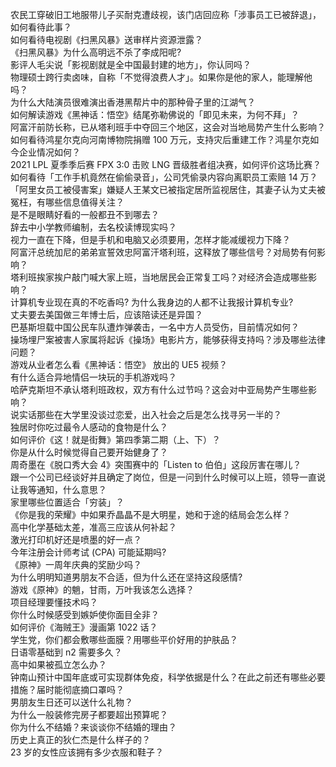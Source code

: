 农民工穿破旧工地服带儿子买耐克遭歧视，该门店回应称「涉事员工已被辞退」，如何看待此事？  
如何看待电视剧《扫黑风暴》送审样片资源泄露？  
《扫黑风暴》为什么高明远不杀了李成阳呢?  
影评人毛尖说「影视剧就是全中国最封建的地方」，你认同吗？  
物理硕士跨行卖卤味，自称「不觉得浪费人才」。如果你是他的家人，能理解他吗？  
为什么大陆演员很难演出香港黑帮片中的那种骨子里的江湖气？  
如何解读游戏《黑神话：悟空》结尾弥勒佛说的「即见未来，为何不拜」？  
阿富汗前防长称，已从塔利班手中夺回三个地区，这会对当地局势产生什么影响？  
如何看待鸿星尔克向河南博物院捐赠 100 万元，支持灾后重建工作？鸿星尔克如今企业情况如何？  
2021 LPL 夏季季后赛 FPX 3:0 击败 LNG 晋级胜者组决赛，如何评价这场比赛？  
如何看待「工作手机竟然在偷偷录音」，公司凭偷录内容向离职员工索赔 14 万？  
「阿里女员工被侵害案」嫌疑人王某文已被指定居所监视居住，其妻子认为丈夫被冤枉，有哪些信息值得关注？  
是不是眼睛好看的一般都丑不到哪去？  
辞去中小学教师编制，去名校读博现实吗？  
视力一直在下降，但是手机和电脑又必须要用，怎样才能减缓视力下降？  
阿富汗总统加尼的弟弟宣誓效忠阿富汗塔利班，这释放了哪些信号？对局势有何影响？  
塔利班挨家挨户敲门喊大家上班，当地居民会正常复工吗？对经济会造成哪些影响？  
计算机专业现在真的不吃香吗? 为什么我身边的人都不让我报计算机专业?  
丈夫要去美国做三年博士后，应该陪读还是异国？  
巴基斯坦载中国公民车队遭炸弹袭击，一名中方人员受伤，目前情况如何？  
操场埋尸案被害人家属将起诉《操场》电影片方，能够获得支持吗？涉及哪些法律问题？  
游戏从业者怎么看《黑神话：悟空》 放出的 UE5 视频？  
有什么适合异地情侣一块玩的手机游戏吗？  
哈萨克斯坦不承认塔利班政权，双方有什么过节吗？这会对中亚局势产生哪些影响？  
说实话那些在大学里没谈过恋爱，出入社会之后是怎么找寻另一半的？  
独居时你吃过最令人感动的食物是什么？  
如何评价《这！就是街舞》第四季第二期（上、下）？  
你是从什么时候觉得自己要开始健身了？  
周奇墨在《脱口秀大会 4》突围赛中的「Listen to 伯伯」这段厉害在哪儿？  
跟一个公司已经谈好并且确定了岗位，但是一问到什么时候可以上班，领导一直说让我等通知，什么意思？  
家里哪些位置适合「穷装」？  
《你是我的荣耀》中如果乔晶晶不是大明星，她和于途的结局会怎么样？  
高中化学基础太差，准高三应该从何补起？  
激光打印机好还是喷墨的好一点？  
今年注册会计师考试 (CPA) 可能延期吗?  
《原神》一周年庆典的奖励少吗？  
为什么明明知道男朋友不合适，但为什么还在坚持这段感情?  
游戏《原神》的魈，甘雨，万叶我该怎么选择？  
项目经理要懂技术吗？  
你什么时候感受到嫉妒使你面目全非？  
如何评价《海贼王》漫画第 1022 话？  
学生党，你们都会敷哪些面膜？用哪些平价好用的护肤品？  
日语零基础到 n2 需要多久？  
高中如果被孤立怎么办？  
钟南山预计中国年底或可实现群体免疫，科学依据是什么？在此之前还有哪些必要措施？届时能彻底摘口罩吗？  
男朋友生日还可以送什么礼物？  
为什么一般装修完房子都要超出预算呢？  
你为什么不结婚？来谈谈你不结婚的理由？  
历史上真正的狄仁杰是什么样子的？  
23 岁的女性应该拥有多少衣服和鞋子？  
